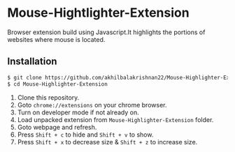 # Mouse-Hightlighter-Extension
Browser extension build using Javascript.It highlights the portions of websites where mouse is located.


## Installation

```sh
$ git clone https://github.com/akhilbalakrishnan22/Mouse-Highlighter-Extension.git
$ cd Mouse-Highlighter-Extension
```

1. Clone this repository.
2. Goto `chrome://extensions` on your chrome browser.
3. Turn on developer mode if not already on.
4. Load unpacked extension from `Mouse-Highlighter-Extension` folder.
5. Goto webpage and refresh.
6. Press `Shift + c` to hide and `Shift + v` to show.
7. Press `Shift + x` to decrease size & `Shift + z` to increase size. 